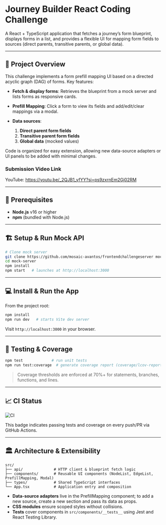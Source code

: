 # Journey Builder React Coding Challenge

A React + TypeScript application that fetches a journey’s form blueprint, displays forms in a list, and provides a flexible UI for mapping form fields to sources (direct parents, transitive parents, or global data).

---

## 🚀 Project Overview

This challenge implements a form prefill mapping UI based on a directed acyclic graph (DAG) of forms. Key features:

* **Fetch & display forms**: Retrieves the blueprint from a mock server and lists forms as responsive cards.
* **Prefill Mapping**: Click a form to view its fields and add/edit/clear mappings via a modal.
* **Data sources**:

  1. **Direct parent form fields**
  2. **Transitive parent form fields**
  3. **Global data** (mocked values)

Code is organized for easy extension, allowing new data-source adapters or UI panels to be added with minimal changes.

### Submission Video Link
YouTube: https://youtu.be/_2QJB1_yfYY?si=ps9zxrnEm2Gj02RM

---

## 🔧 Prerequisites

* **Node.js** v16 or higher
* **npm** (bundled with Node.js)

---

## 🏗️ Setup & Run Mock API

```bash
# Clone mock server
git clone https://github.com/mosaic-avantos/frontendchallengeserver mock-server
cd mock-server
npm install
npm start   # launches at http://localhost:3000
```

---

## 💻 Install & Run the App

From the project root:

```bash
npm install
npm run dev   # starts Vite dev server
```

Visit `http://localhost:3000` in your browser.

---

## 🧪 Testing & Coverage

```bash
npm test             # run unit tests
npm run test:coverage  # generate coverage report (coverage/lcov-report)
```

> Coverage thresholds are enforced at 70%+ for statements, branches, functions, and lines.

---

## 📈 CI Status

![CI](https://github.com/theadityamittal/journey-builder-challenge/actions/workflows/ci.yml/badge.svg)

This badge indicates passing tests and coverage on every push/PR via GitHub Actions.

---

## 🏛️ Architecture & Extensibility

```
src/
├── api/              # HTTP client & blueprint fetch logic
├── components/       # Reusable UI components (NodeList, EdgeList, PrefillMapping, Modal)
├── types/            # Shared TypeScript interfaces
└── App.tsx           # Application entry and composition
```

* **Data-source adapters** live in the PrefillMapping component; to add a new source, create a new section and pass its data as props.
* **CSS modules** ensure scoped styles without collisions.
* **Tests** cover components in `src/components/__tests__` using Jest and React Testing Library.
